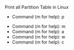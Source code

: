 Print all Partition Table in Linux

+ Command (m for help): p
* Command (m for help): m
* Command (m for help): a
* Command (m for help): w
* Command (m for help): c
